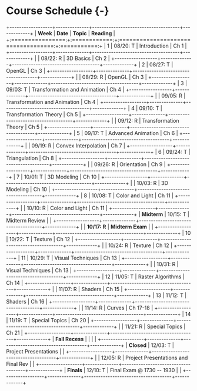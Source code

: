 # Course Schedule  {-}

+------------------+--------------+-------------------------------------+-------------+
| **Week**         | **Date**     | **Topic**                           | **Reading** |
+:================:+:============:+:===================================:+:===========:+
| 1                | 08/20: T     | Introduction                        | Ch 1        |
+------------------+--------------+-------------------------------------+-------------+
|                  | 08/22: R     | 3D Basics                           | Ch 2        |
+------------------+--------------+-------------------------------------+-------------+
| 2                | 08/27: T     | OpenGL                              | Ch 3        |
+------------------+--------------+-------------------------------------+-------------+
|                  | 08/29: R     | OpenGL                              | Ch 3        |
+------------------+--------------+-------------------------------------+-------------+
| 3                | 09/03: T     | Transformation and Animation        | Ch 4        |
+------------------+--------------+-------------------------------------+-------------+
|                  | 09/05: R     | Transformation and Animation        | Ch 4        |
+------------------+--------------+-------------------------------------+-------------+
| 4                | 09/10: T     | Transformation Theory               | Ch 5        |
+------------------+--------------+-------------------------------------+-------------+
|                  | 09/12: R     | Transformation Theory               | Ch 5        |
+------------------+--------------+-------------------------------------+-------------+
| 5                | 09/17: T     | Advanced Animation                  | Ch 6        |
+------------------+--------------+-------------------------------------+-------------+
|                  | 09/19: R     | Convex Interpolation                | Ch 7        |
+------------------+--------------+-------------------------------------+-------------+
| 6                | 09/24: T     | Triangulation                       | Ch 8        |
+------------------+--------------+-------------------------------------+-------------+
|                  | 09/26: R     | Orientation                         | Ch 9        |
+------------------+--------------+-------------------------------------+-------------+
| 7                | 10/01: T     | 3D Modeling                         | Ch 10       |
+------------------+--------------+-------------------------------------+-------------+
|                  | 10/03: R     | 3D Modeling                         | Ch 10       |
+------------------+--------------+-------------------------------------+-------------+
| 8                | 10/08: T     | Color and Light                     | Ch 11       |
+------------------+--------------+-------------------------------------+-------------+
|                  | 10/10: R     | Color and Light                     | Ch 11       |
+------------------+--------------+-------------------------------------+-------------+
| **Midterm**      | 10/15: T     | Midterm Review                      |             |
+------------------+--------------+-------------------------------------+-------------+
|                  | **10/17: R** | **Midterm Exam**                    |             |
+------------------+--------------+-------------------------------------+-------------+
| 10               | 10/22: T     | Texture                             | Ch 12       |
+------------------+--------------+-------------------------------------+-------------+
|                  | 10/24: R     | Texture                             | Ch 12       |
+------------------+--------------+-------------------------------------+-------------+
| 11               | 10/29: T     | Visual Techniques                   | Ch 13       |
+------------------+--------------+-------------------------------------+-------------+
|                  | 10/31: R     | Visual Techniques                   | Ch 13       |
+------------------+--------------+-------------------------------------+-------------+
| 12               | 11/05: T     | Raster Algorithms                   | Ch 14       |
+------------------+--------------+-------------------------------------+-------------+
|                  | 11/07: R     | Shaders                             | Ch 15       |
+------------------+--------------+-------------------------------------+-------------+
| 13               | 11/12: T     | Shaders                             | Ch 16       |
+------------------+--------------+-------------------------------------+-------------+
|                  | 11/14: R     | Curves                              | Ch 17-18    |
+------------------+--------------+-------------------------------------+-------------+
| 14               | 11/19: T     | Special Topics                      | Ch 20       |
+------------------+--------------+-------------------------------------+-------------+
|                  | 11/21: R     | Special Topics                      | Ch 21       |
+------------------+--------------+-------------------------------------+-------------+
| **Fall Recess**  |              |                                     |             |
+------------------+--------------+-------------------------------------+-------------+
| **Closed**       | 12/03: T     | Project Presentations               |             |
+------------------+--------------+-------------------------------------+-------------+
|                  | 12/05: R     | Project Presentations and Final Rev |             |
+------------------+--------------+-------------------------------------+-------------+
| **Finals**       | 12/10: T     | Final Exam @ 1730 -- 1930           |             |
+------------------+--------------+-------------------------------------+-------------+
